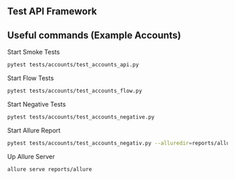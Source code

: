 ## Test API Framework


## Useful commands (Example Accounts)

Start Smoke Tests
```sh
pytest tests/accounts/test_accounts_api.py
```

Start Flow Tests
```sh
pytest tests/accounts/test_accounts_flow.py
```

Start Negative Tests
```sh
pytest tests/accounts/test_accounts_negative.py
```
Start Allure Report
```sh
pytest tests/accounts/test_accounts_negativ.py --alluredir=reports/allure
```

Up Allure Server
```sh
allure serve reports/allure   
```
